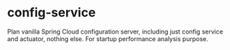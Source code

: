# config-service

Plan vanilla Spring Cloud configuration server, including just config service and actuator, nothing else. For startup performance analysis purpose.
